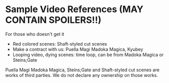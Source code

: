Sample Video References (MAY CONTAIN SPOILERS!!)
=========================================
For those who doesn't get it
- Red colored scenes: Shaft-styled cut scenes
- Make a contract with us: Puella Magi Madoka Magica, Kyubey
- Looping video, dying scenes: time loop, can be from Madoka Magica or Steins;Gate

Puella Magi Madoka Magica, Steins;Gate and Shaft-styled cut scenes are works of third parties. We do not declare any ownership on those works.